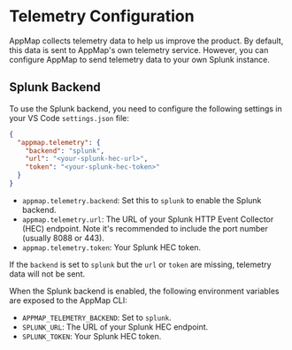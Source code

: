 # Telemetry Configuration

AppMap collects telemetry data to help us improve the product. By default, this data is sent to
AppMap's own telemetry service. However, you can configure AppMap to send telemetry data to your own
Splunk instance.

## Splunk Backend

To use the Splunk backend, you need to configure the following settings in your VS Code
`settings.json` file:

```json
{
  "appmap.telemetry": {
    "backend": "splunk",
    "url": "<your-splunk-hec-url>",
    "token": "<your-splunk-hec-token>"
  }
}
```

- `appmap.telemetry.backend`: Set this to `splunk` to enable the Splunk backend.
- `appmap.telemetry.url`: The URL of your Splunk HTTP Event Collector (HEC) endpoint. Note it's
  recommended to include the port number (usually 8088 or 443).
- `appmap.telemetry.token`: Your Splunk HEC token.

If the `backend` is set to `splunk` but the `url` or `token` are missing, telemetry data will not be
sent.

When the Splunk backend is enabled, the following environment variables are exposed to the AppMap
CLI:

- `APPMAP_TELEMETRY_BACKEND`: Set to `splunk`.
- `SPLUNK_URL`: The URL of your Splunk HEC endpoint.
- `SPLUNK_TOKEN`: Your Splunk HEC token.
